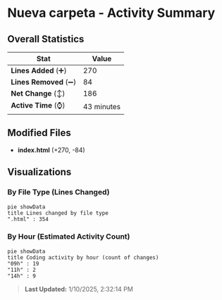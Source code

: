 # Nueva carpeta - Activity Summary 

## Overall Statistics

| Stat                   | Value                                                             |
| ---------------------- | ----------------------------------------------------------------- |
| **Lines Added** (➕)   | 270                                          |
| **Lines Removed** (➖) | 84                                        |
| **Net Change** (↕)    | 186                |
| **Active Time** (⌚)   | 43 minutes |


## Modified Files
- **index.html** (+270, -84)

## Visualizations

### By File Type (Lines Changed)

```mermaid
pie showData
title Lines changed by file type
".html" : 354
```

### By Hour (Estimated Activity Count)

```mermaid
pie showData
title Coding activity by hour (count of changes)
"09h" : 19
"11h" : 2
"14h" : 9
```


> **Last Updated:** 1/10/2025, 2:32:14 PM
